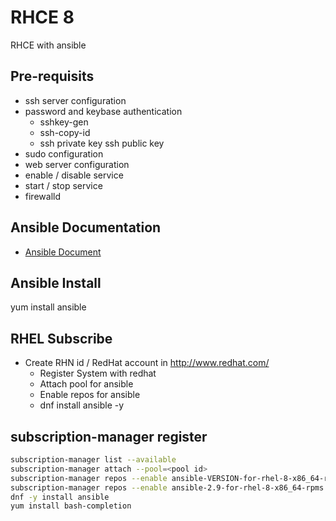 # RHCE 8
RHCE with ansible 

## Pre-requisits    
-   ssh server configuration 
-   password and keybase authentication 
    -   sshkey-gen
    -   ssh-copy-id
    -   ssh private key ssh public key 
-   sudo configuration 
-   web server configuration 
-   enable / disable service 
-   start / stop service 
-   firewalld    
## Ansible Documentation 
-   [Ansible Document](https://docs.ansible.com/)

## Ansible Install 
yum install ansible 

## RHEL Subscribe

-   Create RHN id / RedHat account in http://www.redhat.com/                                                            
    -   Register System with redhat
    -   Attach pool for ansible
    -   Enable repos for ansible
    -    dnf install ansible -y

## subscription-manager register
```sh
subscription-manager list --available
subscription-manager attach --pool=<pool id>
subscription-manager repos --enable ansible-VERSION-for-rhel-8-x86_64-rpms                                                  
subscription-manager repos --enable ansible-2.9-for-rhel-8-x86_64-rpms                                                      
dnf -y install ansible
yum install bash-completion
```